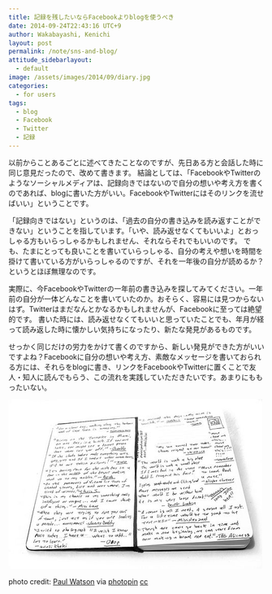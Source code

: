 ```yaml
---
title: 記録を残したいならFacebookよりblogを使うべき
date: 2014-09-24T22:43:16 UTC+9
author: Wakabayashi, Kenichi
layout: post
permalink: /note/sns-and-blog/
attitude_sidebarlayout:
  - default
image: /assets/images/2014/09/diary.jpg
categories:
  - for users
tags:
  - blog
  - Facebook
  - Twitter
  - 記録
---
```

以前からことあるごとに述べてきたことなのですが、先日ある方と会話した時に同じ意見だったので、改めて書きます。
結論としては、「FacebookやTwitterのようなソーシャルメディアは、記録向きではないので自分の想いや考え方を書くのであれば、blogに書いた方がいい。FacebookやTwitterにはそのリンクを流せばいい」ということです。

「記録向きではない」というのは、「過去の自分の書き込みを読み返すことができない」ということを指しています。「いや、読み返せなくてもいいよ」とおっしゃる方もいらっしゃるかもしれません、それならそれでもいいのです。
でも、たまにとっても良いことを書いていらっしゃる、自分の考えや想いを時間を掛けて書いている方がいらっしゃるのですが、それを一年後の自分が読めるか？というとほぼ無理なのです。

実際に、今FacebookやTwitterの一年前の書き込みを探してみてください。一年前の自分が一体どんなことを書いていたのか。おそらく、容易には見つからないはず。Twitterはまだなんとかなるかもしれませんが、Facebookに至っては絶望的です。
書いた時には、読み返せなくてもいいと思っていたことでも、年月が経って読み返した時に懐かしい気持ちになったり、新たな発見があるものです。

せっかく同じだけの労力をかけて書くのですから、新しい発見ができた方がいいですよね？Facebookに自分の想いや考え方、素敵なメッセージを書いておられる方には、それらをblogに書き、リンクをFacebookやTwitterに置くことで友人・知人に読んでもらう、この流れを実践していただきたいです。あまりにももったいない。

![diary](/assets/images/2014/09/diary.jpg)

photo credit: [Paul Watson](https://www.flickr.com/photos/paulwatson/5184351/) via [photopin](http://photopin.com) [cc](http://creativecommons.org/licenses/by-nc-sa/2.0/)